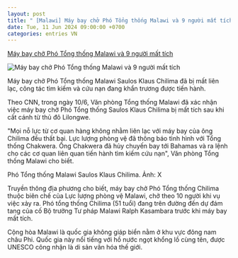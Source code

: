 ```yaml
---
layout: post
title: " [Malawi] Máy bay chở Phó Tổng thống Malawi và 9 người mất tích"
date: Tue, 11 Jun 2024 09:00:00 +0700
categories: entries VN
---
```

[Máy bay chở Phó Tổng thống Malawi và 9 người mất tích](https://vietnamnet.vn/may-bay-cho-pho-tong-thong-malawi-va-9-nguoi-mat-tich-2290297.html)

![Máy bay chở Phó Tổng thống Malawi và 9 người mất tích](https://static-images.vnncdn.net/vps_images_publish/000001/000003/2024/6/11/may-bay-cho-pho-tong-thong-malawi-va-9-nguoi-mat-tich-128.jpeg?width=0&s=2j2JDdXL05kauJHVwcWV8w)

Máy bay chở Phó Tổng thống Malawi Saulos Klaus Chilima đã bị mất liên lạc, công tác tìm kiếm và cứu nạn đang khẩn trương được tiến hành.

Theo CNN, trong ngày 10/6, Văn phòng Tổng thống Malawi đã xác nhận việc máy bay chở Phó Tổng thống Saulos Klaus Chilima bị mất tích sau khi cất cánh từ thủ đô Lilongwe.

"Mọi nỗ lực từ cơ quan hàng không nhằm liên lạc với máy bay của ông Chilima đều thất bại. Lực lượng phòng vệ đã thông báo tình hình với Tổng thống Chakwera. Ông Chakwera đã hủy chuyến bay tới Bahamas và ra lệnh cho các cơ quan liên quan tiến hành tìm kiếm cứu nạn", Văn phòng Tổng thống Malawi cho biết.

Phó Tổng thống Malawi Saulos Klaus Chilima. Ảnh: X

Truyền thông địa phương cho biết, máy bay chở Phó Tổng thống Chilima thuộc biên chế của Lực lượng phòng vệ Malawi, chở theo 10 người khi vụ việc xảy ra. Phó tổng thống Chilima (51 tuổi) đang trên đường đến dự đám tang của cố Bộ trưởng Tư pháp Malawi Ralph Kasambara trước khi máy bay mất tích.

Cộng hòa Malawi là quốc gia không giáp biển nằm ở khu vực đông nam châu Phi. Quốc gia này nổi tiếng với hồ nước ngọt khổng lồ cùng tên, được UNESCO công nhận là di sản văn hóa thế giới.

